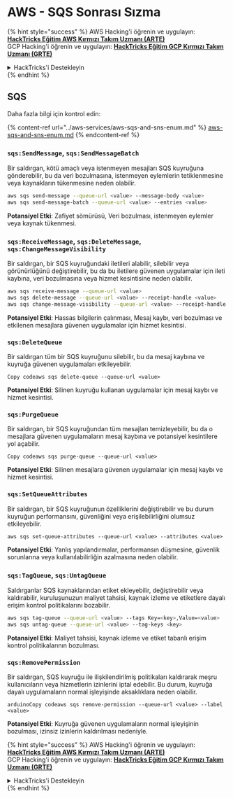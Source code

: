 # AWS - SQS Sonrası Sızma

{% hint style="success" %}
AWS Hacking'i öğrenin ve uygulayın:<img src="/.gitbook/assets/image.png" alt="" data-size="line">[**HackTricks Eğitim AWS Kırmızı Takım Uzmanı (ARTE)**](https://training.hacktricks.xyz/courses/arte)<img src="/.gitbook/assets/image.png" alt="" data-size="line">\
GCP Hacking'i öğrenin ve uygulayın: <img src="/.gitbook/assets/image (2).png" alt="" data-size="line">[**HackTricks Eğitim GCP Kırmızı Takım Uzmanı (GRTE)**<img src="/.gitbook/assets/image (2).png" alt="" data-size="line">](https://training.hacktricks.xyz/courses/grte)

<details>

<summary>HackTricks'i Destekleyin</summary>

* [**Abonelik planlarını**](https://github.com/sponsors/carlospolop) kontrol edin!
* 💬 [**Discord grubuna**](https://discord.gg/hRep4RUj7f) katılın veya [**telegram grubuna**](https://t.me/peass) katılın veya bizi **Twitter** 🐦 [**@hacktricks\_live**](https://twitter.com/hacktricks\_live)** takip edin.**
* **Hacking püf noktalarını paylaşarak PR'ler göndererek** [**HackTricks**](https://github.com/carlospolop/hacktricks) ve [**HackTricks Cloud**](https://github.com/carlospolop/hacktricks-cloud) github depolarına katkıda bulunun.

</details>
{% endhint %}

## SQS

Daha fazla bilgi için kontrol edin:

{% content-ref url="../aws-services/aws-sqs-and-sns-enum.md" %}
[aws-sqs-and-sns-enum.md](../aws-services/aws-sqs-and-sns-enum.md)
{% endcontent-ref %}

### `sqs:SendMessage`, `sqs:SendMessageBatch`

Bir saldırgan, kötü amaçlı veya istenmeyen mesajları SQS kuyruğuna gönderebilir, bu da veri bozulmasına, istenmeyen eylemlerin tetiklenmesine veya kaynakların tükenmesine neden olabilir.
```bash
aws sqs send-message --queue-url <value> --message-body <value>
aws sqs send-message-batch --queue-url <value> --entries <value>
```
**Potansiyel Etki**: Zafiyet sömürüsü, Veri bozulması, istenmeyen eylemler veya kaynak tükenmesi.

### `sqs:ReceiveMessage`, `sqs:DeleteMessage`,  `sqs:ChangeMessageVisibility`

Bir saldırgan, bir SQS kuyruğundaki iletileri alabilir, silebilir veya görünürlüğünü değiştirebilir, bu da bu iletilere güvenen uygulamalar için ileti kaybına, veri bozulmasına veya hizmet kesintisine neden olabilir.
```bash
aws sqs receive-message --queue-url <value>
aws sqs delete-message --queue-url <value> --receipt-handle <value>
aws sqs change-message-visibility --queue-url <value> --receipt-handle <value> --visibility-timeout <value>
```
**Potansiyel Etki**: Hassas bilgilerin çalınması, Mesaj kaybı, veri bozulması ve etkilenen mesajlara güvenen uygulamalar için hizmet kesintisi.

### `sqs:DeleteQueue`

Bir saldırgan tüm bir SQS kuyruğunu silebilir, bu da mesaj kaybına ve kuyruğa güvenen uygulamaları etkileyebilir.
```arduino
Copy codeaws sqs delete-queue --queue-url <value>
```
**Potansiyel Etki**: Silinen kuyruğu kullanan uygulamalar için mesaj kaybı ve hizmet kesintisi.

### `sqs:PurgeQueue`

Bir saldırgan, bir SQS kuyruğundan tüm mesajları temizleyebilir, bu da o mesajlara güvenen uygulamaların mesaj kaybına ve potansiyel kesintilere yol açabilir.
```arduino
Copy codeaws sqs purge-queue --queue-url <value>
```
**Potansiyel Etki**: Silinen mesajlara güvenen uygulamalar için mesaj kaybı ve hizmet kesintisi.

### `sqs:SetQueueAttributes`

Bir saldırgan, bir SQS kuyruğunun özelliklerini değiştirebilir ve bu durum kuyruğun performansını, güvenliğini veya erişilebilirliğini olumsuz etkileyebilir.
```arduino
aws sqs set-queue-attributes --queue-url <value> --attributes <value>
```
**Potansiyel Etki**: Yanlış yapılandırmalar, performansın düşmesine, güvenlik sorunlarına veya kullanılabilirliğin azalmasına neden olabilir.

### `sqs:TagQueue`, `sqs:UntagQueue`

Saldırganlar SQS kaynaklarından etiket ekleyebilir, değiştirebilir veya kaldırabilir, kuruluşunuzun maliyet tahsisi, kaynak izleme ve etiketlere dayalı erişim kontrol politikalarını bozabilir.
```bash
aws sqs tag-queue --queue-url <value> --tags Key=<key>,Value=<value>
aws sqs untag-queue --queue-url <value> --tag-keys <key>
```
**Potansiyel Etki**: Maliyet tahsisi, kaynak izleme ve etiket tabanlı erişim kontrol politikalarının bozulması.

### `sqs:RemovePermission`

Bir saldırgan, SQS kuyruğu ile ilişkilendirilmiş politikaları kaldırarak meşru kullanıcıların veya hizmetlerin izinlerini iptal edebilir. Bu durum, kuyruğa dayalı uygulamaların normal işleyişinde aksaklıklara neden olabilir.
```arduino
arduinoCopy codeaws sqs remove-permission --queue-url <value> --label <value>
```
**Potansiyel Etki**: Kuyruğa güvenen uygulamaların normal işleyişinin bozulması, izinsiz izinlerin kaldırılması nedeniyle.

{% hint style="success" %}
AWS Hacking'i öğrenin ve uygulayın: <img src="/.gitbook/assets/image.png" alt="" data-size="line">[**HackTricks Eğitim AWS Kırmızı Takım Uzmanı (ARTE)**](https://training.hacktricks.xyz/courses/arte)<img src="/.gitbook/assets/image.png" alt="" data-size="line">\
GCP Hacking'i öğrenin ve uygulayın: <img src="/.gitbook/assets/image (2).png" alt="" data-size="line">[**HackTricks Eğitim GCP Kırmızı Takım Uzmanı (GRTE)**<img src="/.gitbook/assets/image (2).png" alt="" data-size="line">](https://training.hacktricks.xyz/courses/grte)

<details>

<summary>HackTricks'i Destekleyin</summary>

* [**Abonelik planlarını**](https://github.com/sponsors/carlospolop) kontrol edin!
* 💬 [**Discord grubuna**](https://discord.gg/hRep4RUj7f) katılın veya [**telegram grubuna**](https://t.me/peass) katılın veya bizi **Twitter** 🐦 [**@hacktricks\_live**](https://twitter.com/hacktricks\_live)** takip edin.**
* **Hacking püf noktalarını paylaşarak PR göndererek HackTricks ve HackTricks Cloud github depolarına katkıda bulunun.**

</details>
{% endhint %}

